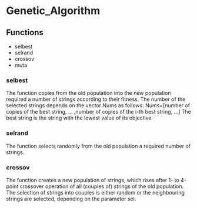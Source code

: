 # Genetic_Algorithm

## Functions
- selbest
- selrand
- crossov
- muta

### selbest
The function copies from the old population into the new population
required a number of strings according to their fitness. The number of the
selected strings depends on the vector Nums as follows:
Nums=[number of copies of the best string, ... ,number of copies of the i-th best string, ...]
The best string is the string with the lowest value of its objective


### selrand
The function selects randomly from the old population a required number
of strings.


### crossov
The function creates a new population of strings, which rises after
1- to 4-point crossover operation of all (couples of) strings of the old
population. The selection of strings into couples is either random or
the neighbouring strings are selected, depending on the parameter sel.
